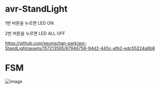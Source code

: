 # avr-StandLight

1번 버튼을 누르면 LED ON

2번 버튼을 누르면 LED ALL OFF

https://github.com/seungchan-park/avr-StandLight/assets/157213595/67946758-94d2-445c-afb2-edc55224a9b8

# FSM

![image](https://github.com/seungchan-park/avr-StandLight/assets/157213595/f3344b92-9083-440e-a13e-97d6b24d9100)

